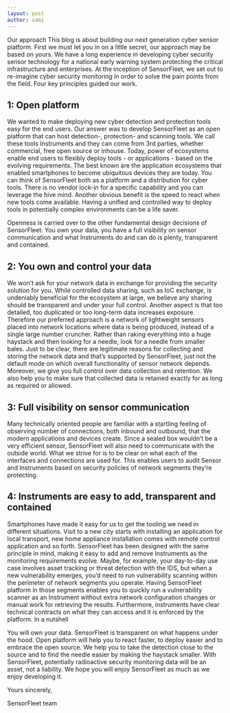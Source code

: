 ```yaml
---
layout: post
author: sami
---
```


Our approach This blog is about building our next generation cyber sensor
platform. First we must let you in on a little secret, our approach may be based
on yours. We have a long experience in developing cyber security sensor
technology for a national early warning system protecting the critical
infrastructure and enterprises. At the inception of SensorFleet, we set out to
re-imagine cyber security monitoring in order to solve the pain points from the
field. Four key principles guided our work.

## 1: Open platform

We wanted to make deploying new cyber detection and protection tools easy for
the end users. Our answer was to develop SensorFleet as an open platform that
can host detection-, protection- and scanning tools. We call these tools
Instruments and they can come from 3rd parties, whether commercial, free open
source or inhouse. Today, power of ecosystems enable end users to flexibly
deploy tools - or applications - based on the evolving requirements. The best
known are the application ecosystems that enabled smartphones to become
ubiquitous devices they are today. You can think of SensorFleet both as a
platform and a distribution for cyber tools. There is no vendor lock-in for a
specific capability and you can leverage the hive mind. Another obvious benefit
is the speed to react when new tools come available. Having a unified and
controlled way to deploy tools in potentially complex environments can be a life
saver.

Openness is carried over to the other fundamental design decisions of
SensorFleet: You own your data, you have a full visibility on sensor
communication and what Instruments do and can do is plenty, transparent and
contained.

## 2: You own and control your data

We won’t ask for your network data in exchange for providing the security
solution for you. While controlled data sharing, such as IoC exchange, is
undeniably beneficial for the ecosystem at large, we believe any sharing should
be transparent and under your full control. Another aspect is that too detailed,
too duplicated or too long-term data increases exposure. Therefore our preferred
approach is a network of lightweight sensors placed into network locations where
data is being produced, instead of a single large number cruncher. Rather than
raking everything into a huge haystack and then looking for a needle, look for a
needle from smaller bales. Just to be clear, there are legitimate reasons for
collecting and storing the network data and that’s supported by SensorFleet,
just not the default mode on which overall functionality of sensor network
depends. Moreover, we give you full control over data collection and retention.
We also help you to make sure that collected data is retained exactly for as
long as required or allowed.

## 3: Full visibility on sensor communication

Many technically oriented people are familiar with a startling feeling of
observing number of connections, both inbound and outbound, that the modern
applications and devices create. Since a sealed box wouldn’t be a very efficient
sensor, SensorFleet will also need to communicate with the outside world. What
we strive for is to be clear on what each of the interfaces and connections are
used for. This enables users to audit Sensor and Instruments based on security
policies of network segments they’re protecting.

## 4: Instruments are easy to add, transparent and contained

Smartphones have made it easy for us to get the tooling we need in different
situations. Visit to a new city starts with installing an application for local
transport, new home appliance installation comes with remote control application
and so forth. SensorFleet has been designed with the same principle in mind,
making it easy to add and remove Instruments as the monitoring requirements
evolve. Maybe, for example, your day-to-day use case involves asset tracking or
threat detection with the IDS, but when a new vulnerability emerges, you’d need
to run vulnerability scanning within the perimeter of network segments you
operate. Having SensorFleet platform in those segments enables you to quickly
run a vulnerability scanner as an Instrument without extra network configuration
changes or manual work for retrieving the results. Furthermore, instruments have
clear technical contracts on what they can access and it is enforced by the
platform. In a nutshell

You will own your data. SensorFleet is transparent on what happens under the
hood. Open platform will help you to react faster, to deploy easier and to
embrace the open source. We help you to take the detection close to the source
and to find the needle easier by making the haystack smaller. With SensorFleet,
potentially radioactive security monitoring data will be an asset, not a
liability. We hope you will enjoy SensorFleet as much as we enjoy developing it.

Yours sincerely,

SensorFleet team
